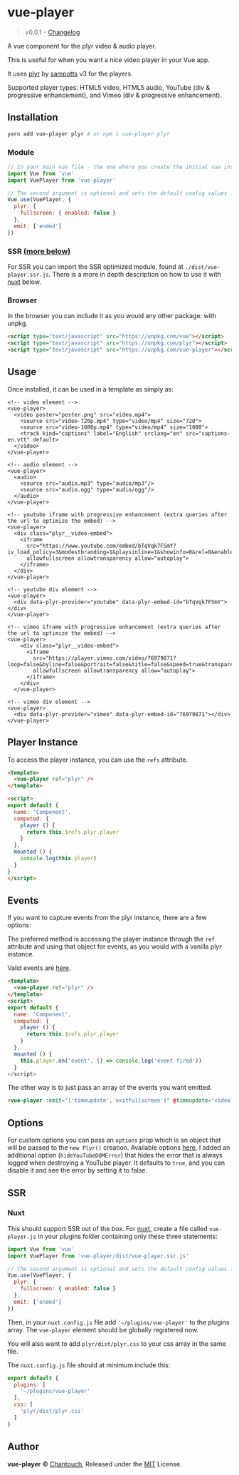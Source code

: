 # vue-player
>v0.0.1 - [Changelog](https://github.com/chantouch/vue-player/blob/master/changelog.md)

A vue component for the plyr video & audio player.

This is useful for when you want a nice video player in your Vue app.

It uses [plyr](https://plyr.io) by [sampotts](https://github.com/sampotts) v3 for the players.

Supported player types: HTML5 video, HTML5 audio, YouTube (div & progressive
enhancement), and Vimeo (div & progressive enhancement).

## Installation
```bash
yarn add vue-player plyr # or npm i vue-player plyr
```

### Module
```js
// In your main vue file - the one where you create the initial vue instance.
import Vue from 'vue'
import VuePlayer from 'vue-player'

// The second argument is optional and sets the default config values for every player.
Vue.use(VuePlayer, {
  plyr: {
    fullscreen: { enabled: false }
  },
  emit: ['ended']
})
```

### SSR [(more below)](#ssr)
For SSR you can import the SSR optimized module, found at `./dist/vue-player.ssr.js`.
There is a more in depth description on how to use it with [nuxt](#nuxt) below.

### Browser
In the browser you can include it as you would any other package: with unpkg.
```html
<script type="text/javascript" src="https://unpkg.com/vue"></script>
<script type="text/javascript" src="https://unpkg.com/plyr"></script>
<script type="text/javascript" src="https://unpkg.com/vue-player"></script>
```

## Usage
Once installed, it can be used in a template as simply as:
```vue
<!-- video element -->
<vue-player>
  <video poster="poster.png" src="video.mp4">
    <source src="video-720p.mp4" type="video/mp4" size="720">
    <source src="video-1080p.mp4" type="video/mp4" size="1080">
    <track kind="captions" label="English" srclang="en" src="captions-en.vtt" default>
  </video>
</vue-player>

<!-- audio element -->
<vue-player>
  <audio>
    <source src="audio.mp3" type="audio/mp3"/>
    <source src="audio.ogg" type="audio/ogg"/>
  </audio>
</vue-player>

<!-- youtube iframe with progressive enhancement (extra queries after the url to optimize the embed) -->
<vue-player>
  <div class="plyr__video-embed">
    <iframe
      src="https://www.youtube.com/embed/bTqVqk7FSmY?iv_load_policy=3&modestbranding=1&playsinline=1&showinfo=0&rel=0&enablejsapi=1"
      allowfullscreen allowtransparency allow="autoplay">
    </iframe>
  </div>
</vue-player>

<!-- youtube div element -->
<vue-player>
  <div data-plyr-provider="youtube" data-plyr-embed-id="bTqVqk7FSmY"></div>
</vue-player>

<!-- vimeo iframe with progressive enhancement (extra queries after the url to optimize the embed) -->
<vue-player>
    <div class="plyr__video-embed">
      <iframe
        src="https://player.vimeo.com/video/76979871?loop=false&byline=false&portrait=false&title=false&speed=true&transparent=0&gesture=media"
        allowfullscreen allowtransparency allow="autoplay">
      </iframe>
    </div>
  </vue-player>

<!-- vimeo div element -->
<vue-player>
  <div data-plyr-provider="vimeo" data-plyr-embed-id="76979871"></div>
</vue-player>
```

## Player Instance
To access the player instance, you can use the `refs` attribute.

```html
<template>
  <vue-player ref="plyr" />
</template>

<script>
export default {
  name: 'Component',
  computed: {
    player () {
      return this.$refs.plyr.player
    }
  },
  mounted () {
    console.log(this.player)
  }
}
</script>
```

## Events
If you want to capture events from the plyr instance, there are a few
options:

The preferred method is accessing the player instance through the `ref`
attribute and using that object for events, as you would with a vanilla
plyr instance.

Valid events are [here](https://github.com/sampotts/plyr#events).

```html
<template>
  <vue-player ref="plyr" />
</template>
<script>
export default {
  name: 'Component',
  computed: {
    player () {
      return this.$refs.plyr.player
    }
  },
  mounted () {
    this.player.on('event', () => console.log('event fired'))
  }
</script>
```

The other way is to just pass an array of the
events you want emitted.

```html
<vue-player :emit="['timeupdate','exitfullscreen']" @timeupdate="videoTimeUpdated" @exitfullscreen="exitedFullScreen">
```

## Options
For custom options you can pass an `options` prop which is an object
that will be passed to the `new Plyr()` creation. Available options
[here](https://github.com/sampotts/plyr#options). I added an additional
option (`hideYouTubeDOMError`) that hides the error that is always
logged when destroying a YouTube player. It defaults to `true`, and you
can disable it and see the error by setting it to false.

## SSR
### Nuxt
This should support SSR out of the box. For [nuxt](https://nuxtjs.org/), create a file called `vue-player.js` in your plugins folder containing
only these three statements:
```js
import Vue from 'vue'
import VuePlayer from 'vue-player/dist/vue-player.ssr.js'

// The second argument is optional and sets the default config values for every player.
Vue.use(VuePlayer, {
  plyr: {
    fullscreen: { enabled: false }
  },
  emit: ['ended']
})
```
Then, in your `nuxt.config.js` file add `'~/plugins/vue-player'` to the plugins array. The `vue-player` element should be globally registered now.

You will also want to add `plyr/dist/plyr.css` to your css array in the same file.

The `nuxt.config.js` file should at minimum include this:
```js
export default {
  plugins: [
    '~/plugins/vue-player'
  ],
  css: [
    'plyr/dist/plyr.css'
  ]
}
```

## Author
**vue-player** © [Chantouch](https://github.com/chantouch), Released under the [MIT](./LICENSE.md) License.
